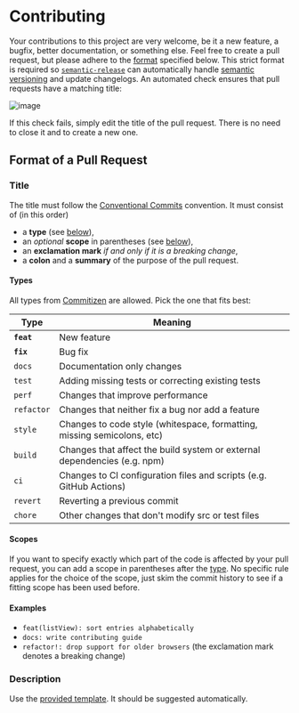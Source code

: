 # Contributing

Your contributions to this project are very welcome, be it a new feature, a bugfix, better documentation, or something else. Feel free to create a pull request, but please adhere to the [format](#format-of-a-pull-request) specified below. This strict format is required so [`semantic-release`](https://github.com/semantic-release/semantic-release) can automatically handle [semantic versioning](https://semver.org/) and update changelogs. An automated check ensures that pull requests have a matching title:

![image](https://user-images.githubusercontent.com/2501322/231755824-23cf987d-bf1b-4782-be23-89fc3d0f95ae.png)

If this check fails, simply edit the title of the pull request. There is no need to close it and to create a new one.

## Format of a Pull Request

### Title

The title must follow the [Conventional Commits](https://www.conventionalcommits.org/en/v1.0.0/) convention. It must consist of (in this order)
- a **type** (see [below](#Types)),
- an _optional_ **scope** in parentheses (see [below](#Scopes)),
- an **exclamation mark** _if and only if it is a breaking change_,
- a **colon** and a **summary** of the purpose of the pull request.

#### Types

All types from [Commitizen](https://github.com/commitizen/conventional-commit-types/blob/master/index.json) are
allowed. Pick the one that fits best:

| Type       | Meaning                                                                  |
|------------|--------------------------------------------------------------------------|
| **`feat`** | New feature                                                              |
| **`fix`**  | Bug fix                                                                  |
| `docs`     | Documentation only changes                                               |
| `test`     | Adding missing tests or correcting existing tests                        |
| `perf`     | Changes that improve performance                                         |
| `refactor` | Changes that neither fix a bug nor add a feature                         |
| `style`    | Changes to code style (whitespace, formatting, missing semicolons, etc)  |
| `build`    | Changes that affect the build system or external dependencies (e.g. npm) |
| `ci`       | Changes to CI configuration files and scripts (e.g. GitHub Actions)      |
| `revert`   | Reverting a previous commit                                              |
| `chore`    | Other changes that don't modify src or test files                        |

#### Scopes

If you want to specify exactly which part of the code is affected by your pull request, you can add a scope in parentheses after the [type](#Types). No specific rule applies for the choice of the scope, just skim the commit history to see if a fitting scope has been used before.

#### Examples

- `feat(listView): sort entries alphabetically`
- `docs: write contributing guide`
- `refactor!: drop support for older browsers` (the exclamation mark denotes a breaking change)

### Description

Use the [provided template](./PULL_REQUEST_TEMPLATE.md). It should be suggested automatically.

